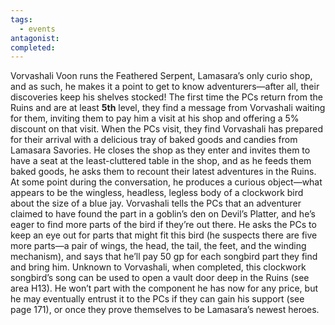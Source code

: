 ```yaml
---
tags:
  - events
antagonist: 
completed:
---
```

 
Vorvashali Voon runs the Feathered Serpent, Lamasara’s only curio shop, and as such, he makes it a point to get to know adventurers—after all, their discoveries keep his shelves stocked! The first time the PCs return from the Ruins and are at least **5th** level, they find a message from Vorvashali waiting for them, inviting them to pay him a visit at his shop and offering a 5% discount on that visit. 
When the PCs visit, they find Vorvashali has prepared for their arrival with a delicious tray of baked goods and candies from Lamasara Savories. He closes the shop as they enter and invites them to have a seat at the least-cluttered table in the shop, and as he feeds them baked goods, he asks them to recount their latest adventures in the Ruins. 
At some point during the conversation, he produces a curious object—what appears to be the wingless, headless, legless body of a clockwork bird about the size of a blue jay. Vorvashali tells the PCs that an adventurer claimed to have found the part in a goblin’s den on Devil’s Platter, and he’s eager to find more parts of the bird if they’re out there. He asks the PCs to keep an eye out for parts that might fit this bird (he suspects there are five more parts—a pair of wings, the head, the tail, the feet, and the winding mechanism), and says that he’ll pay 50 gp for each songbird part they find and bring him. 
Unknown to Vorvashali, when completed, this clockwork songbird’s song can be used to open a vault door deep in the Ruins (see area H13). He won’t part with the component he has now for any price, but he may eventually entrust it to the PCs if they can gain his support (see page 171), or once they prove themselves to be Lamasara’s newest heroes.